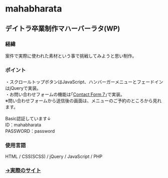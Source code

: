 # mahabharata
## デイトラ卒業制作マハーバーラタ(WP)
### 経緯
案件で実際に使われた素材という事で挑戦してみようと思い制作｡

### ポイント
・スクロールトップボタンはJavaScript、ハンバーガーメニューとフェードインはjQueryで実装｡<br>
・お問い合わせフォームの機能は｢[Contact Form 7](https://ja.wordpress.org/plugins/contact-form-7/)｣で実装｡<br>
※問い合わせフォームから送信後の画面は、メニューのご予約のところから見れます。<br><br>
Basic認証しています↓<br>
ID：mahabharata<br>
PASSWORD：password

### 使用言語
HTML / CSS(SCSS) / jQuery / JavaScript / PHP

### [→実際のサイト](https://mahabharata.tosshii-portfolio.com/)

